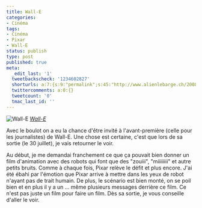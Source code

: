 ```yaml
---
title: Wall-E
categories:
- Cinéma
tags:
- Cinéma
- Pixar
- Wall-E
status: publish
type: post
published: true
meta:
  _edit_last: '1'
  tweetbackscheck: '1234602827'
  shorturls: a:7:{s:9:"permalink";s:45:"http://www.alienlebarge.ch/2008/07/03/wall-e/";s:7:"tinyurl";s:25:"http://tinyurl.com/bz9qaq";s:4:"isgd";s:17:"http://is.gd/ike0";s:5:"bitly";s:18:"http://bit.ly/ZHba";s:5:"snipr";s:22:"http://snipr.com/b9x9s";s:5:"snurl";s:22:"http://snurl.com/b9x9s";s:7:"snipurl";s:24:"http://snipurl.com/b9x9s";}
  twittercomments: a:0:{}
  tweetcount: '0'
  tmac_last_id: ''
---
```

<img src="http://farm4.static.flickr.com/3007/2633957877_e00554df87.jpg" alt="Wall-E" />
<em><a title="photo sharing" href="http://www.flickr.com/photos/alienlebarge/2633957877/">Wall-E</a></em>

Avec le boulot on a eu la chance d'être invité à l'avant-première (celle pour les journalistes) de Wall-E. Une chose est certaine, c'est que lors de sa sortie (le 30 juillet), je vais retourner le voir.

Au début, je me demandai franchement ce que ça pouvait bien donner un film d'animation avec des robots qui font que des "zouiii", "miiiiiiii" et autre petits bruits. Comme à chaque fois, Pixar relève le défit et plus encore. J'ai été ébahi par l'émotion que Pixar arrive à mettre dans les yeux de robot n'ayant pas de trait humain. De plus, le scénario est bien monté, on se poil bien et en plus il y a un ... même plusieurs messages derrière ce film. Ce n'est pas juste un film pour faire un film.
Dès sa sortie, je vous conseille d'aller le voir.
